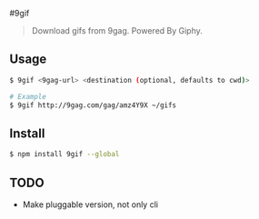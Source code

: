 #9gif

> Download gifs from 9gag. Powered By Giphy.

## Usage

```sh
$ 9gif <9gag-url> <destination (optional, defaults to cwd)>

# Example
$ 9gif http://9gag.com/gag/amz4Y9X ~/gifs
```

## Install

```sh
$ npm install 9gif --global
```

## TODO

- Make pluggable version, not only cli
